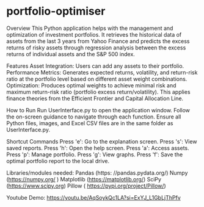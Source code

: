# portfolio-optimiser

Overview
This Python application helps with the management and optimization of investment portfolios. It retrieves the historical data of assets from the last 3 years from Yahoo Finance and predicts the excess returns of risky assets through regression analysis between the excess returns of individual assets and the S&P 500 index.

Features
Asset Integration: Users can add any assets to their portfolio.
Performance Metrics: Generates expected returns, volatility, and return-risk ratio at the portfolio level based on different asset weight combinations.
Optimization: Produces optimal weights to achieve minimal risk and maximum return-risk ratio (portfolio excess return/volatility). This applies finance theories from the Efficient Frontier and Capital Allocation Line.

How to Run
Run UserInterface.py to open the application window.
Follow the on-screen guidance to navigate through each function.
Ensure all Python files, images, and Excel CSV files are in the same folder as UserInterface.py.

Shortcut Commands
Press 'e': Go to the explanation screen.
Press 's': View saved reports.
Press 'h': Open the help screen.
Press 'a': Access assets.
Press 'p': Manage portfolio.
Press 'g': View graphs.
Press 'f': Save the optimal portfolio report to the local drive.


Libraries/modules needed:
Pandas (https: //pandas.pydata.org/)
Numpy (https://numpy.org/  )
Matplotlib (https://matplotlib.org/)
SciPy (https://www.scipy.org)
Pillow ( https://pypi.org/project/Pillow/)

Youtube Demo: https://youtu.be/AqSoykQc1LA?si=ExYJ_L1GbLjThPfv
